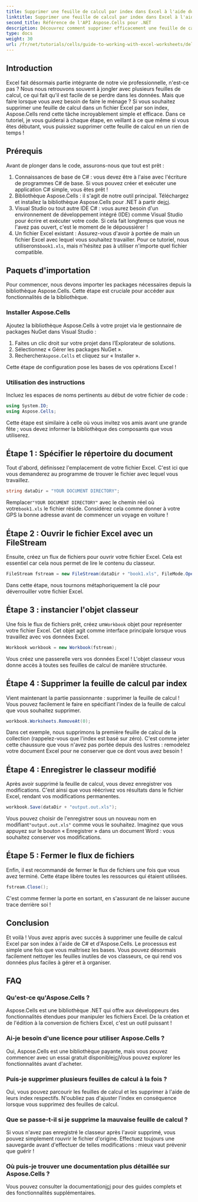 ```yaml
---
title: Supprimer une feuille de calcul par index dans Excel à l'aide du didacticiel C#
linktitle: Supprimer une feuille de calcul par index dans Excel à l'aide du didacticiel C#
second_title: Référence de l'API Aspose.Cells pour .NET
description: Découvrez comment supprimer efficacement une feuille de calcul spécifique d'un fichier Excel par son index à l'aide de C# et de la bibliothèque Aspose.Cells. Suivez ce tutoriel simple étape par étape.
type: docs
weight: 30
url: /fr/net/tutorials/cells/guide-to-working-with-excel-worksheets/delete-worksheet-by-index-excel-csharp-tutorial/
---
```

## Introduction

Excel fait désormais partie intégrante de notre vie professionnelle, n'est-ce pas ? Nous nous retrouvons souvent à jongler avec plusieurs feuilles de calcul, ce qui fait qu'il est facile de se perdre dans les données. Mais que faire lorsque vous avez besoin de faire le ménage ? Si vous souhaitez supprimer une feuille de calcul dans un fichier Excel par son index, Aspose.Cells rend cette tâche incroyablement simple et efficace. Dans ce tutoriel, je vous guiderai à chaque étape, en veillant à ce que même si vous êtes débutant, vous puissiez supprimer cette feuille de calcul en un rien de temps !

## Prérequis

Avant de plonger dans le code, assurons-nous que tout est prêt :

1. Connaissances de base de C# : vous devez être à l'aise avec l'écriture de programmes C# de base. Si vous pouvez créer et exécuter une application C# simple, vous êtes prêt !
2.  Bibliothèque Aspose.Cells : il s'agit de notre outil principal. Téléchargez et installez la bibliothèque Aspose.Cells pour .NET à partir de[ici](https://releases.aspose.com/cells/net/).
3. Visual Studio ou tout autre IDE C# : vous aurez besoin d'un environnement de développement intégré (IDE) comme Visual Studio pour écrire et exécuter votre code. Si cela fait longtemps que vous ne l'avez pas ouvert, c'est le moment de le dépoussiérer !
4.  Un fichier Excel existant : Assurez-vous d'avoir à portée de main un fichier Excel avec lequel vous souhaitez travailler. Pour ce tutoriel, nous utiliserons`book1.xls`, mais n'hésitez pas à utiliser n'importe quel fichier compatible.

## Paquets d'importation

Pour commencer, nous devons importer les packages nécessaires depuis la bibliothèque Aspose.Cells. Cette étape est cruciale pour accéder aux fonctionnalités de la bibliothèque.

### Installer Aspose.Cells

Ajoutez la bibliothèque Aspose.Cells à votre projet via le gestionnaire de packages NuGet dans Visual Studio :

1. Faites un clic droit sur votre projet dans l’Explorateur de solutions.
2. Sélectionnez « Gérer les packages NuGet ».
3.  Rechercher`Aspose.Cells` et cliquez sur « Installer ».

Cette étape de configuration pose les bases de vos opérations Excel !

### Utilisation des instructions

Incluez les espaces de noms pertinents au début de votre fichier de code :

```csharp
using System.IO;
using Aspose.Cells;
```

Cette étape est similaire à celle où vous invitez vos amis avant une grande fête ; vous devez informer la bibliothèque des composants que vous utiliserez.

## Étape 1 : Spécifier le répertoire du document

Tout d'abord, définissez l'emplacement de votre fichier Excel. C'est ici que vous demanderez au programme de trouver le fichier avec lequel vous travaillez.

```csharp
string dataDir = "YOUR DOCUMENT DIRECTORY";
```

 Remplacer`"YOUR DOCUMENT DIRECTORY"` avec le chemin réel où votre`book1.xls` le fichier réside. Considérez cela comme donner à votre GPS la bonne adresse avant de commencer un voyage en voiture !

## Étape 2 : Ouvrir le fichier Excel avec un FileStream

Ensuite, créez un flux de fichiers pour ouvrir votre fichier Excel. Cela est essentiel car cela nous permet de lire le contenu du classeur.

```csharp
FileStream fstream = new FileStream(dataDir + "book1.xls", FileMode.Open);
```

Dans cette étape, nous tournons métaphoriquement la clé pour déverrouiller votre fichier Excel.

## Étape 3 : instancier l'objet classeur

 Une fois le flux de fichiers prêt, créez un`Workbook` objet pour représenter votre fichier Excel. Cet objet agit comme interface principale lorsque vous travaillez avec vos données Excel.

```csharp
Workbook workbook = new Workbook(fstream);
```

Vous créez une passerelle vers vos données Excel ! L'objet classeur vous donne accès à toutes ses feuilles de calcul de manière structurée.

## Étape 4 : Supprimer la feuille de calcul par index

Vient maintenant la partie passionnante : supprimer la feuille de calcul ! Vous pouvez facilement le faire en spécifiant l'index de la feuille de calcul que vous souhaitez supprimer. 

```csharp
workbook.Worksheets.RemoveAt(0);
```

Dans cet exemple, nous supprimons la première feuille de calcul de la collection (rappelez-vous que l'index est basé sur zéro). C'est comme jeter cette chaussure que vous n'avez pas portée depuis des lustres : remodelez votre document Excel pour ne conserver que ce dont vous avez besoin !

## Étape 4 : Enregistrer le classeur modifié

Après avoir supprimé la feuille de calcul, vous devez enregistrer vos modifications. C'est ainsi que vous réécrivez vos résultats dans le fichier Excel, rendant vos modifications permanentes.

```csharp
workbook.Save(dataDir + "output.out.xls");
```

 Vous pouvez choisir de l'enregistrer sous un nouveau nom en modifiant`"output.out.xls"` comme vous le souhaitez. Imaginez que vous appuyez sur le bouton « Enregistrer » dans un document Word : vous souhaitez conserver vos modifications.

## Étape 5 : Fermer le flux de fichiers

Enfin, il est recommandé de fermer le flux de fichiers une fois que vous avez terminé. Cette étape libère toutes les ressources qui étaient utilisées.

```csharp
fstream.Close();
```

C'est comme fermer la porte en sortant, en s'assurant de ne laisser aucune trace derrière soi !

## Conclusion

Et voilà ! Vous avez appris avec succès à supprimer une feuille de calcul Excel par son index à l'aide de C# et d'Aspose.Cells. Le processus est simple une fois que vous maîtrisez les bases. Vous pouvez désormais facilement nettoyer les feuilles inutiles de vos classeurs, ce qui rend vos données plus faciles à gérer et à organiser.

## FAQ

### Qu'est-ce qu'Aspose.Cells ?
Aspose.Cells est une bibliothèque .NET qui offre aux développeurs des fonctionnalités étendues pour manipuler les fichiers Excel. De la création et de l'édition à la conversion de fichiers Excel, c'est un outil puissant !

### Ai-je besoin d'une licence pour utiliser Aspose.Cells ?
 Oui, Aspose.Cells est une bibliothèque payante, mais vous pouvez commencer avec un essai gratuit disponible[ici](https://releases.aspose.com/)Vous pouvez explorer les fonctionnalités avant d'acheter.

### Puis-je supprimer plusieurs feuilles de calcul à la fois ?
Oui, vous pouvez parcourir les feuilles de calcul et les supprimer à l'aide de leurs index respectifs. N'oubliez pas d'ajuster l'index en conséquence lorsque vous supprimez des feuilles de calcul.

### Que se passe-t-il si je supprime la mauvaise feuille de calcul ?
Si vous n'avez pas enregistré le classeur après l'avoir supprimé, vous pouvez simplement rouvrir le fichier d'origine. Effectuez toujours une sauvegarde avant d'effectuer de telles modifications : mieux vaut prévenir que guérir !

### Où puis-je trouver une documentation plus détaillée sur Aspose.Cells ?
 Vous pouvez consulter la documentation[ici](https://reference.aspose.com/cells/net/) pour des guides complets et des fonctionnalités supplémentaires.